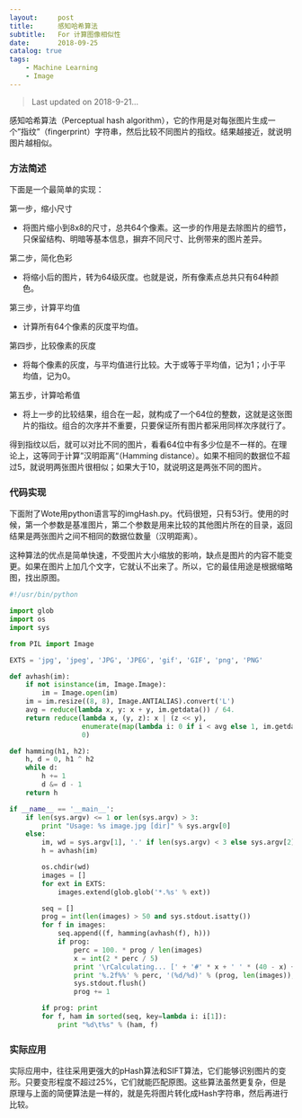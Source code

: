 ```yaml
---
layout:     post
title:      感知哈希算法
subtitle:   For 计算图像相似性
date:       2018-09-25
catalog: true
tags:
    - Machine Learning
    - Image
---
```



> Last updated on 2018-9-21...

感知哈希算法（Perceptual hash algorithm），它的作用是对每张图片生成一个”指纹”（fingerprint）字符串，然后比较不同图片的指纹。结果越接近，就说明图片越相似。

### 方法简述

下面是一个最简单的实现：

第一步，缩小尺寸
- 将图片缩小到8x8的尺寸，总共64个像素。这一步的作用是去除图片的细节，只保留结构、明暗等基本信息，摒弃不同尺寸、比例带来的图片差异。

第二步，简化色彩
- 将缩小后的图片，转为64级灰度。也就是说，所有像素点总共只有64种颜色。

第三步，计算平均值
- 计算所有64个像素的灰度平均值。

第四步，比较像素的灰度
- 将每个像素的灰度，与平均值进行比较。大于或等于平均值，记为1；小于平均值，记为0。

第五步，计算哈希值
- 将上一步的比较结果，组合在一起，就构成了一个64位的整数，这就是这张图片的指纹。组合的次序并不重要，只要保证所有图片都采用同样次序就行了。

得到指纹以后，就可以对比不同的图片，看看64位中有多少位是不一样的。在理论上，这等同于计算”汉明距离“（Hamming distance）。如果不相同的数据位不超过5，就说明两张图片很相似；如果大于10，就说明这是两张不同的图片。

### 代码实现

下面附了Wote用python语言写的imgHash.py。代码很短，只有53行。使用的时候，第一个参数是基准图片，第二个参数是用来比较的其他图片所在的目录，返回结果是两张图片之间不相同的数据位数量（汉明距离）。

这种算法的优点是简单快速，不受图片大小缩放的影响，缺点是图片的内容不能变更。如果在图片上加几个文字，它就认不出来了。所以，它的最佳用途是根据缩略图，找出原图。

```python
#!/usr/bin/python

import glob
import os
import sys

from PIL import Image

EXTS = 'jpg', 'jpeg', 'JPG', 'JPEG', 'gif', 'GIF', 'png', 'PNG'

def avhash(im):
    if not isinstance(im, Image.Image):
        im = Image.open(im)
    im = im.resize((8, 8), Image.ANTIALIAS).convert('L')
    avg = reduce(lambda x, y: x + y, im.getdata()) / 64.
    return reduce(lambda x, (y, z): x | (z << y),
                  enumerate(map(lambda i: 0 if i < avg else 1, im.getdata())),
                  0)

def hamming(h1, h2):
    h, d = 0, h1 ^ h2
    while d:
        h += 1
        d &= d - 1
    return h

if __name__ == '__main__':
    if len(sys.argv) <= 1 or len(sys.argv) > 3:
        print "Usage: %s image.jpg [dir]" % sys.argv[0]
    else:
        im, wd = sys.argv[1], '.' if len(sys.argv) < 3 else sys.argv[2]
        h = avhash(im)

        os.chdir(wd)
        images = []
        for ext in EXTS:
            images.extend(glob.glob('*.%s' % ext))

        seq = []
        prog = int(len(images) > 50 and sys.stdout.isatty())
        for f in images:
            seq.append((f, hamming(avhash(f), h)))
            if prog:
                perc = 100. * prog / len(images)
                x = int(2 * perc / 5)
                print '\rCalculating... [' + '#' * x + ' ' * (40 - x) + ']',
                print '%.2f%%' % perc, '(%d/%d)' % (prog, len(images)),
                sys.stdout.flush()
                prog += 1

        if prog: print
        for f, ham in sorted(seq, key=lambda i: i[1]):
            print "%d\t%s" % (ham, f)
```

### 实际应用

实际应用中，往往采用更强大的pHash算法和SIFT算法，它们能够识别图片的变形。只要变形程度不超过25%，它们就能匹配原图。这些算法虽然更复杂，但是原理与上面的简便算法是一样的，就是先将图片转化成Hash字符串，然后再进行比较。

